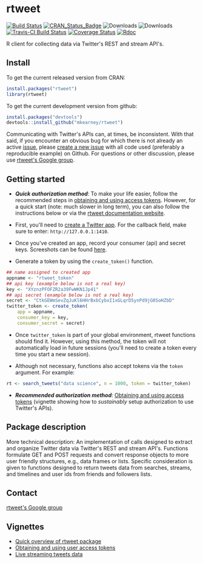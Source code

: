 
<!-- README.md is generated from README.Rmd. Please edit that file -->
rtweet
======

[![Build Status](https://travis-ci.org/mkearney/rtweet.png?branch=master)](https://travis-ci.org/mkearney/rtweet) [![CRAN\_Status\_Badge](http://www.r-pkg.org/badges/version/rtweet)](https://CRAN.R-project.org/package=rtweet) ![Downloads](https://cranlogs.r-pkg.org/badges/rtweet) ![Downloads](https://cranlogs.r-pkg.org/badges/grand-total/rtweet) [![Travis-CI Build Status](https://travis-ci.org/mkearney/rtweet.svg?branch=master)](https://travis-ci.org/mkearney/rtweet) [![Coverage Status](https://img.shields.io/codecov/c/github/mkearney/dplyr/master.svg)](https://codecov.io/gh/mkearney/rtweet) [![Rdoc](http://www.rdocumentation.org/badges/version/rtweet)](http://www.rdocumentation.org/packages/rtweet)

R client for collecting data via Twitter's REST and stream API's.

Install
-------

To get the current released version from CRAN:

``` r
install.packages("rtweet")
library(rtweet)
```

To get the current development version from github:

``` r
install.packages("devtools")
devtools::install_github("mkearney/rtweet")
```

Communicating with Twitter's APIs can, at times, be inconsistent. With that said, if you encounter an obvious bug for which there is not already an active [issue](https://github.com/mkearney/rtweet/issues), please [create a new issue](https://github.com/mkearney/rtweet/issues/new) with all code used (preferably a reproducible example) on Github. For questions or other discussion, please use [rtweet's Google group](https://groups.google.com/group/rtweet).

Getting started
---------------

-   ***Quick authorization method***: To make your life easier, follow the recommended steps in [obtaining and using access tokens](https://mkearney.github.io/rtweet/index.html). However, for a quick start (note: much slower in long term), you can also follow the instructions below or via the [rtweet documentation website](https://mkearney.github.io/rtweet/index.html).

-   First, you'll need to [create a Twitter app](https://apps.twitter.com/). For the callback field, make sure to enter: `http://127.0.0.1:1410`.

-   Once you've created an app, record your consumer (api) and secret keys. Screeshots can be found [here](https://mkearney.github.io/rtweet/articles/auth.html).

-   Generate a token by using the `create_token()` function.

``` r
## name assigned to created app
appname <- "rtweet_token"
## api key (example below is not a real key)
key <- "XYznzPFOFZR2a39FwWKN1Jp41"
## api secret (example below is not a real key)
secret <- "CtkGEWmSevZqJuKl6HHrBxbCybxI1xGLqrD5ynPd9jG0SoHZbD"
twitter_token <- create_token(
    app = appname,
    consumer_key = key,
    consumer_secret = secret)
```

-   Once `twitter_token` is part of your global environment, rtweet functions should find it. However, using this method, the token will not automatically load in future sessions (you'll need to create a token every time you start a new session).

-   Although not necessary, functions also accept tokens via the `token` argument. For example:

``` r
rt <- search_tweets("data science", n = 1000, token = twitter_token)
```

-   ***Recommended authorization method***: [Obtaining and using access tokens](https://mkearney.github.io/rtweet/articles/auth.html) (vignette showing how to *sustainably* setup authorization to use Twitter's APIs).

Package description
-------------------

More technical description: An implementation of calls designed to extract and organize Twitter data via Twitter's REST and stream API's. Functions formulate GET and POST requests and convert response objects to more user friendly structures, e.g., data frames or lists. Specific consideration is given to functions designed to return tweets data from searches, streams, and timelines and user ids from friends and followers lists.

Contact
-------

[rtweet's Google group](https://groups.google.com/group/rtweet)

Vignettes
---------

-   [Quick overview of rtweet package](https://mkearney.github.io/rtweet/articles/auth.html)
-   [Obtaining and using user access tokens](https://mkearney.github.io/rtweet/articles/auth.html)
-   [Live streaming tweets data](https://mkearney.github.io/rtweet/articles/stream.html)
